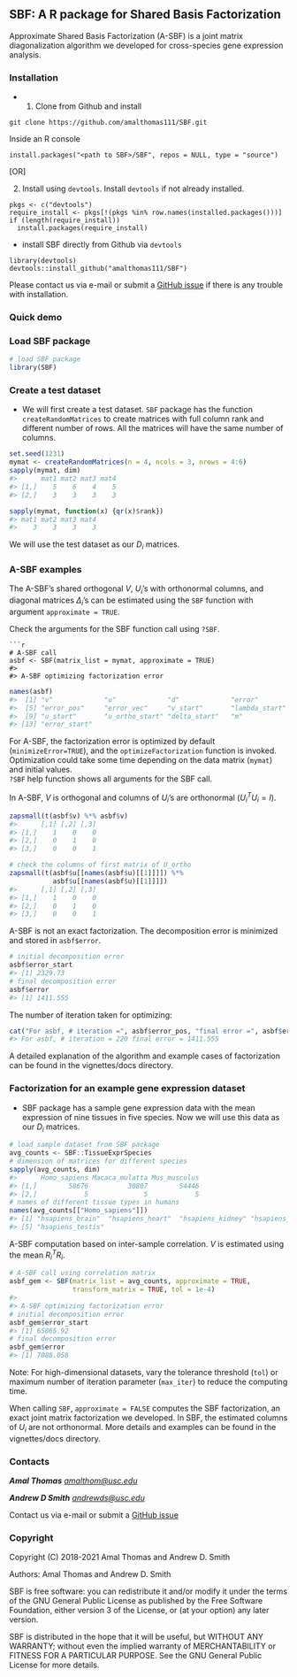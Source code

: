 
<!-- README.md is generated from README.Rmd. Please edit that file -->

## SBF: A R package for Shared Basis Factorization

Approximate Shared Basis Factorization (A-SBF) is a joint matrix
diagonalization algorithm we developed for cross-species gene expression
analysis.

### Installation

-   1.  Clone from Github and install

<!-- -->

    git clone https://github.com/amalthomas111/SBF.git

Inside an R console

    install.packages("<path to SBF>/SBF", repos = NULL, type = "source")

\[OR\]

2.  Install using `devtools`. Install `devtools` if not already
    installed.

<!-- -->

    pkgs <- c("devtools")
    require_install <- pkgs[!(pkgs %in% row.names(installed.packages()))]
    if (length(require_install))
      install.packages(require_install)

-   install SBF directly from Github via `devtools`

<!-- -->

    library(devtools)
    devtools::install_github("amalthomas111/SBF")

Please contact us via e-mail or submit a [GitHub
issue](https://github.com/amalthomas111/SBF/issues) if there is any
trouble with installation.

### Quick demo

### Load SBF package

``` r
# load SBF package
library(SBF)
```

### Create a test dataset

-   We will first create a test dataset. `SBF` package has the function
    `createRandomMatrices` to create matrices with full column rank and
    different number of rows. All the matrices will have the same number
    of columns.

``` r
set.seed(1231)
mymat <- createRandomMatrices(n = 4, ncols = 3, nrows = 4:6)
sapply(mymat, dim)
#>      mat1 mat2 mat3 mat4
#> [1,]    5    6    4    5
#> [2,]    3    3    3    3
```

``` r
sapply(mymat, function(x) {qr(x)$rank})
#> mat1 mat2 mat3 mat4 
#>    3    3    3    3
```

We will use the test dataset as our *D*<sub>*i*</sub> matrices.

### A-SBF examples

The A-SBF’s shared orthogonal *V*, *U*<sub>*i*</sub>’s with orthonormal
columns, and diagonal matrices *Δ*<sub>*i*</sub>’s can be estimated
using the `SBF` function with argument `approximate = TRUE`.

Check the arguments for the SBF function call using `?SBF`.



    ```r
    # A-SBF call
    asbf <- SBF(matrix_list = mymat, approximate = TRUE)
    #> 
    #> A-SBF optimizing factorization error

``` r
names(asbf)
#>  [1] "v"             "u"             "d"             "error"        
#>  [5] "error_pos"     "error_vec"     "v_start"       "lambda_start" 
#>  [9] "u_start"       "u_ortho_start" "delta_start"   "m"            
#> [13] "error_start"
```

For A-SBF, the factorization error is optimized by default
(`minimizeError=TRUE`), and the `optimizeFactorization` function is
invoked. Optimization could take some time depending on the data matrix
(`mymat`) and initial values.  
`?SBF` help function shows all arguments for the SBF call.

In A-SBF, *V* is orthogonal and columns of *U*<sub>*i*</sub>’s are
orthonormal (*U*<sub>*i*</sub><sup>*T*</sup>*U*<sub>*i*</sub> = *I*).

``` r
zapsmall(t(asbf$v) %*% asbf$v)
#>      [,1] [,2] [,3]
#> [1,]    1    0    0
#> [2,]    0    1    0
#> [3,]    0    0    1
```

``` r
# check the columns of first matrix of U_ortho
zapsmall(t(asbf$u[[names(asbf$u)[[1]]]]) %*%
           asbf$u[[names(asbf$u)[[1]]]])
#>      [,1] [,2] [,3]
#> [1,]    1    0    0
#> [2,]    0    1    0
#> [3,]    0    0    1
```

A-SBF is not an exact factorization. The decomposition error is
minimized and stored in `asbf$error`.

``` r
# initial decomposition error
asbf$error_start
#> [1] 2329.73
# final decomposition error
asbf$error
#> [1] 1411.555
```

The number of iteration taken for optimizing:

``` r
cat("For asbf, # iteration =", asbf$error_pos, "final error =", asbf$error)
#> For asbf, # iteration = 220 final error = 1411.555
```

A detailed explanation of the algorithm and example cases of
factorization can be found in the vignettes/docs directory.

### Factorization for an example gene expression dataset

-   SBF package has a sample gene expression data with the mean
    expression of nine tissues in five species. Now we will use this
    data as our *D*<sub>*i*</sub> matrices.

``` r
# load sample dataset from SBF package
avg_counts <- SBF::TissueExprSpecies
# dimension of matrices for different species
sapply(avg_counts, dim)
#>      Homo_sapiens Macaca_mulatta Mus_musculus
#> [1,]        58676          30807        54446
#> [2,]            5              5            5
# names of different tissue types in humans
names(avg_counts[["Homo_sapiens"]])
#> [1] "hsapiens_brain"  "hsapiens_heart"  "hsapiens_kidney" "hsapiens_liver" 
#> [5] "hsapiens_testis"
```

A-SBF computation based on inter-sample correlation. *V* is estimated
using the mean *R*<sub>*i*</sub><sup>*T*</sup>*R*<sub>*i*</sub>.

``` r
# A-SBF call using correlation matrix
asbf_gem <- SBF(matrix_list = avg_counts, approximate = TRUE,
                transform_matrix = TRUE, tol = 1e-4)
#> 
#> A-SBF optimizing factorization error
# initial decomposition error
asbf_gem$error_start
#> [1] 65865.92
# final decomposition error
asbf_gem$error
#> [1] 7088.058
```

Note: For high-dimensional datasets, vary the tolerance threshold
(`tol`) or maximum number of iteration parameter (`max_iter`) to reduce
the computing time.

When calling `SBF`, `approximate = FALSE` computes the SBF
factorization, an exact joint matrix factorization we developed. In SBF,
the estimated columns of *U*<sub>*i*</sub> are not orthonormal. More
details and examples can be found in the vignettes/docs directory.

### Contacts

***Amal Thomas*** *<amalthom@usc.edu>*

***Andrew D Smith*** *<andrewds@usc.edu>*

Contact us via e-mail or submit a [GitHub
issue](https://github.com/amalthomas111/SBF/issues)

### Copyright

Copyright (C) 2018-2021 Amal Thomas and Andrew D. Smith

Authors: Amal Thomas and Andrew D. Smith

SBF is free software: you can redistribute it and/or modify it under the
terms of the GNU General Public License as published by the Free
Software Foundation, either version 3 of the License, or (at your
option) any later version.

SBF is distributed in the hope that it will be useful, but WITHOUT ANY
WARRANTY; without even the implied warranty of MERCHANTABILITY or
FITNESS FOR A PARTICULAR PURPOSE. See the GNU General Public License for
more details.
